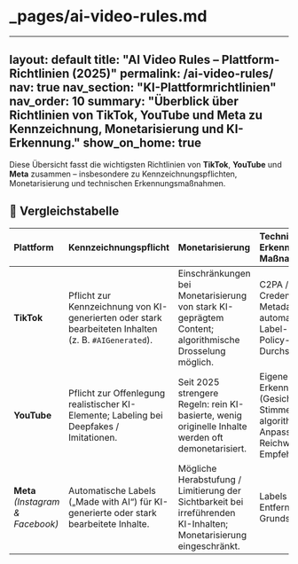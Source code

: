 # _pages/ai-video-rules.md
---
layout: default
title: "AI Video Rules – Plattform-Richtlinien (2025)"
permalink: /ai-video-rules/
nav: true
nav_section: "KI-Plattformrichtlinien"
nav_order: 10
summary: "Überblick über Richtlinien von TikTok, YouTube und Meta zu Kennzeichnung, Monetarisierung und KI-Erkennung."
show_on_home: true
---

Diese Übersicht fasst die wichtigsten Richtlinien von **TikTok**, **YouTube** und **Meta** zusammen – insbesondere zu Kennzeichnungspflichten, Monetarisierung und technischen Erkennungsmaßnahmen.

## 🧩 Vergleichstabelle

| **Plattform** | **Kennzeichnungspflicht** | **Monetarisierung** | **Technische Erkennung / Maßnahmen** |
|:--|:--|:--|:--|
| **TikTok** | Pflicht zur Kennzeichnung von KI-generierten oder stark bearbeiteten Inhalten (z. B. `#AIGenerated`). | Einschränkungen bei Monetarisierung von stark KI-geprägtem Content; algorithmische Drosselung möglich. | C2PA / Content Credentials-Metadatenprüfung; automatische Label-Erkennung; Policy-Durchsetzung. |
| **YouTube** | Pflicht zur Offenlegung realistischer KI-Elemente; Labeling bei Deepfakes / Imitationen. | Seit 2025 strengere Regeln: rein KI-basierte, wenig originelle Inhalte werden oft demonetarisiert. | Eigene Erkennungstools (Gesicht / Stimme); algorithmische Anpassungen bei Reichweite / Empfehlung. |
| **Meta** *(Instagram & Facebook)* | Automatische Labels („Made with AI“) für KI-generierte oder stark bearbeitete Inhalte. | Mögliche Herabstufung / Limitierung der Sichtbarkeit bei irreführenden KI-Inhalten; Monetarisierung eingeschränkt. | Labels statt Entfernung als Grundsatz